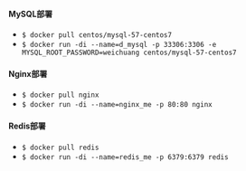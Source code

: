 #### MySQL部署



* `$ docker pull centos/mysql-57-centos7`
* `$ docker run -di --name=d_mysql -p 33306:3306 -e MYSQL_ROOT_PASSWORD=weichuang centos/mysql-57-centos7`



#### Nginx部署



* `$ docker pull nginx`
* `$ docker run -di --name=nginx_me -p 80:80 nginx`



#### Redis部署



* `$ docker pull redis`
* `$ docker run -di --name=redis_me -p 6379:6379 redis `